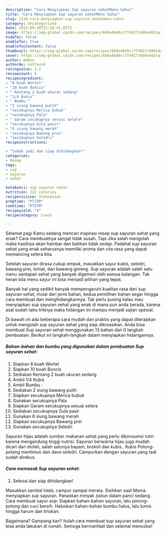 ```yaml
---
description: "Cara Menyiapkan Sup sayuran sehatMenu Sahur"
title: "Cara Menyiapkan Sup sayuran sehatMenu Sahur"
slug: 2116-cara-menyiapkan-sup-sayuran-sehatmenu-sahur
category: Uncategorized
date: 2022-09-26T21:24:41.057Z
image: https://img-global.cpcdn.com/recipes/6b0a46d0cc7f4927/680x482cq70/sup-sayuran-sehat-foto-resep-utama.jpg
hideToc: false
enableToc: true
enableTocContent: false
thumbnail: https://img-global.cpcdn.com/recipes/6b0a46d0cc7f4927/680x482cq70/sup-sayuran-sehat-foto-resep-utama.jpg
cover: https://img-global.cpcdn.com/recipes/6b0a46d0cc7f4927/680x482cq70/sup-sayuran-sehat-foto-resep-utama.jpg
author: Admin
authorAv: notfound
ratingvalue: 3.2
reviewcount: 5
recipeingredient:
- "8 buah Wortel"
- "10 buah Buncis"
- " Kentang 2 buah ukuran sedang"
- "1/4 Kubis"
- " Bumbu "
- "2 siung bawang putih"
- "secukupnya Merica bubuk"
- "secukupnya Pala"
- " Garam secukupnya sesuai selera"
- "secukupnya Gula pasir"
- "6 siung bawang merah"
- "secukupnya Bawang prei"
- "secukupnya Seledri"
recipeinstructions:

- "Sudah jadi dan siap dihidangkan!"
categories:
- Resep
tags:
- sup
- sayuran
- sehat

katakunci: sup sayuran sehat 
nutrition: 222 calories
recipecuisine: Indonesian
preptime: "PT15M"
cooktime: "PT57M"
recipeyield: "4"
recipecategory: Lunch

---
```



Selamat pagi Kamu sedang mencari inspirasi resep sup sayuran sehat yang enak? Cara membuatnya sangat tidak susah. Tapi Jika salah mengolah maka hasilnya akan hambar dan bahkan tidak sedap. Padahal sup sayuran sehat yang enak seharusnya memiliki aroma dan cita rasa yang dapat memancing selera kita.


Setelah sayuran dirasa cukup empuk, masukkan sayur kubis, seledri, bawang prei, tomat, dan bawang goreng. Sup sayuran adalah salah satu menu santapan sehat yang banyak digemari oleh semua kalangan. Tak heran bila menu sayur ini bisa menjadi pilihan yang tepat.

Banyak hal yang sedikit banyak mempengaruhi kualitas rasa dari sup sayuran sehat, mulai dari jenis bahan, kedua pemilihan bahan segar hingga cara membuat dan menghidangkannya. Tak perlu pusing kalau mau menyiapkan sup sayuran sehat yang enak di mana pun anda berada, karena asal sudah tahu triknya maka hidangan ini mampu menjadi sajian spesial.


Di bawah ini ada beberapa cara mudah dan praktis yang dapat diterapkan untuk mengolah sup sayuran sehat yang siap dikreasikan. Anda bisa membuat Sup sayuran sehat menggunakan 13 bahan dan 0 langkah pembuatan. Berikut ini langkah-langkah dalam menyiapkan hidangannya.

<!--inarticleads1-->

##### Bahan-bahan dan bumbu yang digunakan dalam pembuatan Sup sayuran sehat:

1. Siapkan 8 buah Wortel
1. Siapkan 10 buah Buncis
1. Sediakan  Kentang 2 buah ukuran sedang
1. Ambil 1/4 Kubis
1. Ambil  Bumbu :
1. Sediakan 2 siung bawang putih
1. Siapkan secukupnya Merica bubuk
1. Gunakan secukupnya Pala
1. Siapkan  Garam secukupnya sesuai selera
1. Sediakan secukupnya Gula pasir
1. Gunakan 6 siung bawang merah
1. Siapkan secukupnya Bawang prei
1. Gunakan secukupnya Seledri


Sayuran hijau adalah sumber makanan sehat yang perlu dikonsumsi rutin karena mengandung tinggi nutrisi. Sayuran berwarna hijau juga mudah dicari dan diolah, salah satunya bayam, brokoli dan kubis.. Kubis Potong-potong mentimun dan daun seledri. Campurkan dengan sayuran yang tadi sudah direbus. 

<!--inarticleads2-->

##### Cara memasak Sup sayuran sehat:


1. Selesai dan siap dihidangkan!

Masukkan sambal lotek, campur sampai merata. Sisihkan saat Mama menyiapkan sup sayuran. Panaskan minyak zaitun dalam panci sedang. Cara membuat sayur sop: Siapkan bahan-bahan sayuran, lalu potong-potong dan cuci bersih. Haluskan bahan-bahan bumbu halus, lalu tumis hingga harum dan tiriskan. 

Bagaimana? Gampang kan? Itulah cara membuat sup sayuran sehat yang bisa anda lakukan di rumah. Semoga bermanfaat dan selamat mencoba!
